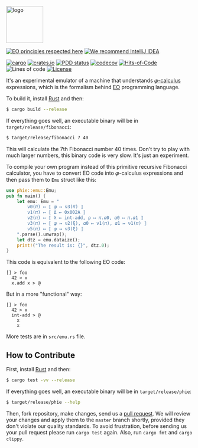 <img alt="logo" src="https://www.objectionary.com/cactus.svg" height="100px" />

[![EO principles respected here](https://www.elegantobjects.org/badge.svg)](https://www.elegantobjects.org)
[![We recommend IntelliJ IDEA](https://www.elegantobjects.org/intellij-idea.svg)](https://www.jetbrains.com/idea/)

[![cargo](https://github.com/objectionary/phie/actions/workflows/cargo.yml/badge.svg)](https://github.com/objectionary/phie/actions/workflows/cargo.yml)
[![crates.io](https://img.shields.io/crates/v/phie.svg)](https://crates.io/crates/phie)
[![PDD status](http://www.0pdd.com/svg?name=objectionary/phie)](http://www.0pdd.com/p?name=objectionary/phie)
[![codecov](https://codecov.io/gh/objectionary/phie/branch/master/graph/badge.svg)](https://codecov.io/gh/objectionary/phie)
[![Hits-of-Code](https://hitsofcode.com/github/objectionary/phie)](https://hitsofcode.com/view/github/objectionary/phie)
![Lines of code](https://img.shields.io/tokei/lines/github/objectionary/phie)
[![License](https://img.shields.io/badge/license-MIT-green.svg)](https://github.com/objectionary/phie/blob/master/LICENSE.txt)

It's an experimental emulator of a machine that understands
[𝜑-calculus](https://arxiv.org/abs/2111.13384) expressions, 
which is the formalism behind [EO](https://www.eolang.org) programming language.

To build it, install [Rust](https://www.rust-lang.org/tools/install) and then:

```bash
$ cargo build --release
```

If everything goes well, an executable binary will be in `target/release/fibonacci`:

```bash
$ target/release/fibonacci 7 40
```

This will calculate the 7th Fibonacci number 40 times.
Don't try to play with much larger numbers, this binary code is very slow. It's just an experiment.

To compile your own program instead of this primitive recursive Fibonacci calculator, you have to 
convert EO code into 𝜑-calculus expressions and then pass them to `Emu` struct like this:

```rust
use phie::emu::Emu;
pub fn main() {
    let emu: Emu = "
        ν0(𝜋) ↦ ⟦ 𝜑 ↦ ν3(𝜋) ⟧
        ν1(𝜋) ↦ ⟦ Δ ↦ 0x002A ⟧
        ν2(𝜋) ↦ ⟦ λ ↦ int-add, ρ ↦ 𝜋.𝛼0, 𝛼0 ↦ 𝜋.𝛼1 ⟧
        ν3(𝜋) ↦ ⟦ 𝜑 ↦ ν2(ξ), 𝛼0 ↦ ν1(𝜋), 𝛼1 ↦ ν1(𝜋) ⟧
        ν5(𝜋) ↦ ⟦ 𝜑 ↦ ν3(ξ) ⟧
    ".parse().unwrap();
    let dtz = emu.dataize();
    print!("The result is: {}", dtz.0);
}
```

This code is equivalent to the following EO code:

```text
[] > foo
  42 > x
  x.add x > @
```

But in a more "functional" way:

```text
[] > foo
  42 > x
  int-add > @
    x
    x
```

More tests are in `src/emu.rs` file.

## How to Contribute

First, install [Rust](https://www.rust-lang.org/tools/install) and then:

```bash
$ cargo test -vv --release
```

If everything goes well, an executable binary will be in `target/release/phie`:

```bash
$ target/release/phie --help
```

Then, fork repository, make changes, send us a [pull request](https://www.yegor256.com/2014/04/15/github-guidelines.html).
We will review your changes and apply them to the `master` branch shortly,
provided they don't violate our quality standards. To avoid frustration,
before sending us your pull request please run `cargo test` again. Also, 
run `cargo fmt` and `cargo clippy`.
